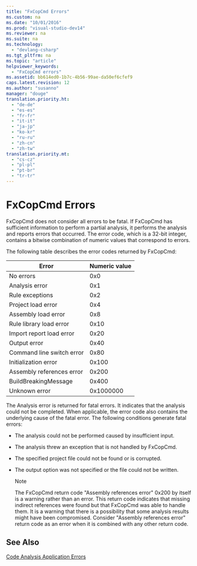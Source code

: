 ```yaml
---
title: "FxCopCmd Errors"
ms.custom: na
ms.date: "10/01/2016"
ms.prod: "visual-studio-dev14"
ms.reviewer: na
ms.suite: na
ms.technology: 
  - "devlang-csharp"
ms.tgt_pltfrm: na
ms.topic: "article"
helpviewer_keywords: 
  - "FxCopCmd errors"
ms.assetid: bb614ed0-1b7c-4b56-99ae-da50ef6cfef9
caps.latest.revision: 12
ms.author: "susanno"
manager: "douge"
translation.priority.ht: 
  - "de-de"
  - "es-es"
  - "fr-fr"
  - "it-it"
  - "ja-jp"
  - "ko-kr"
  - "ru-ru"
  - "zh-cn"
  - "zh-tw"
translation.priority.mt: 
  - "cs-cz"
  - "pl-pl"
  - "pt-br"
  - "tr-tr"
---
```

# FxCopCmd Errors
FxCopCmd does not consider all errors to be fatal. If FxCopCmd has sufficient information to perform a partial analysis, it performs the analysis and reports errors that occurred. The error code, which is a 32-bit integer, contains a bitwise combination of numeric values that correspond to errors.  
  
 The following table describes the error codes returned by FxCopCmd:  
  
|Error|Numeric value|  
|-----------|-------------------|  
|No errors|0x0|  
|Analysis error|0x1|  
|Rule exceptions|0x2|  
|Project load error|0x4|  
|Assembly load error|0x8|  
|Rule library load error|0x10|  
|Import report load error|0x20|  
|Output error|0x40|  
|Command line switch error|0x80|  
|Initialization error|0x100|  
|Assembly references error|0x200|  
|BuildBreakingMessage|0x400|  
|Unknown error|0x1000000|  
  
 The Analysis error is returned for fatal errors. It indicates that the analysis could not be completed. When applicable, the error code also contains the underlying cause of the fatal error. The following conditions generate fatal errors:  
  
-   The analysis could not be performed caused by insufficient input.  
  
-   The analysis threw an exception that is not handled by FxCopCmd.  
  
-   The specified project file could not be found or is corrupted.  
  
-   The output option was not specified or the file could not be written.  
  
    > [!NOTE]
    >  The FxCopCmd return code "Assembly references error" 0x200 by itself is a warning rather than an error. This return code indicates that missing indirect references were found but that FxCopCmd was able to handle them. It is a warning that there is a possibility that some analysis results might have been compromised. Consider "Assembly references error" return code as an error when it is combined with any other return code.  
  
## See Also  
 [Code Analysis Application Errors](../VS_IDE/code-analysis-application-errors.md)